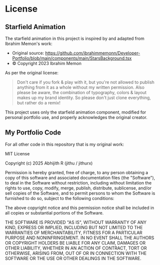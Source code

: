 # License

## Starfield Animation
The starfield animation in this project is inspired by and adapted from Ibrahim Memon's work:
- Original source: https://github.com/ibrahimmemonn/Developer-Portfolio/blob/main/components/main/StarsBackground.tsx
- © Copyright 2023 Ibrahim Memon

As per the original license:
> Don't care if you fork & play with it, but you're not allowed to publish anything from it as a whole without my written permission. Also please be aware, the combination of typography, colors & layout makes up my brand identity. So please don't just clone everything, but rather do a remix!

This project uses only the starfield animation component, modified for personal portfolio use, and properly acknowledges the original creator.

## My Portfolio Code
For all other code in this repository that is my original work:

MIT License

Copyright (c) 2025 Abhijith R (jithu / jithurx)

Permission is hereby granted, free of charge, to any person obtaining a copy
of this software and associated documentation files (the "Software"), to deal
in the Software without restriction, including without limitation the rights
to use, copy, modify, merge, publish, distribute, sublicense, and/or sell
copies of the Software, and to permit persons to whom the Software is
furnished to do so, subject to the following conditions:

The above copyright notice and this permission notice shall be included in all
copies or substantial portions of the Software.

THE SOFTWARE IS PROVIDED "AS IS", WITHOUT WARRANTY OF ANY KIND, EXPRESS OR
IMPLIED, INCLUDING BUT NOT LIMITED TO THE WARRANTIES OF MERCHANTABILITY,
FITNESS FOR A PARTICULAR PURPOSE AND NONINFRINGEMENT. IN NO EVENT SHALL THE
AUTHORS OR COPYRIGHT HOLDERS BE LIABLE FOR ANY CLAIM, DAMAGES OR OTHER
LIABILITY, WHETHER IN AN ACTION OF CONTRACT, TORT OR OTHERWISE, ARISING FROM,
OUT OF OR IN CONNECTION WITH THE SOFTWARE OR THE USE OR OTHER DEALINGS IN THE
SOFTWARE.
